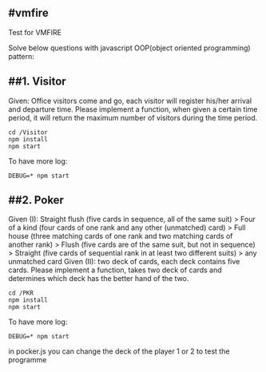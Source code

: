 #vmfire
---


Test for VMFIRE

Solve below questions with javascript OOP(object oriented programming) pattern:

##1. Visitor
---
Given: Office visitors come and go, each visitor will register his/her arrival and departure time. Please implement a function, when given a certain time period, it will return the maximum number of visitors during the time period.

```
cd /Visitor
npm install
npm start
```

To have more log:
```
DEBUG=* npm start
```


##2. Poker
---
Given (I): Straight flush (five cards in sequence, all of the same suit) > Four of a kind (four cards of one rank and any other (unmatched) card) > Full house (three matching cards of one rank and two matching cards of another rank) > Flush (five cards are of the same suit, but not in sequence) > Straight (five cards of sequential rank in at least two different suits) > any unmatched card
Given (II): two deck of cards, each deck contains five cards.
Please implement a function, takes two deck of cards and determines which deck has the better hand of the two.

```
cd /PKR
npm install
npm start
```

To have more log:
```
DEBUG=* npm start
```

in pocker.js you can change the deck of the player 1 or 2 to test the programme
